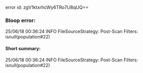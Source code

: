 error id: zgV1ktxrhcWy6TRo7U8qUQ==
### Bloop error:

25/06/18 00:36:24 INFO FileSourceStrategy: Post-Scan Filters: isnull(population#22)
#### Short summary: 

25/06/18 00:36:24 INFO FileSourceStrategy: Post-Scan Filters: isnull(population#22)